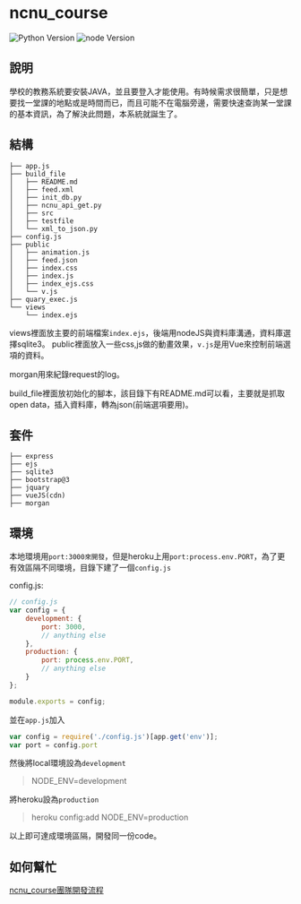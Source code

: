 # ncnu_course

![Python Version](https://img.shields.io/badge/Python-3.6-green.svg)
![node Version](https://img.shields.io/badge/node-8.1-green.svg)

## 說明


學校的教務系統要安裝JAVA，並且要登入才能使用。有時候需求很簡單，只是想要找一堂課的地點或是時間而已，而且可能不在電腦旁邊，需要快速查詢某一堂課的基本資訊，為了解決此問題，本系統就誕生了。

## 結構

```
├── app.js
├── build_file
│   ├── README.md
│   ├── feed.xml
│   ├── init_db.py
│   ├── ncnu_api_get.py
│   ├── src
│   ├── testfile
│   └── xml_to_json.py
├── config.js
├── public
│   ├── animation.js
│   ├── feed.json
│   ├── index.css
│   ├── index.js
│   ├── index_ejs.css
│   └── v.js
├── quary_exec.js
└── views
    └── index.ejs
```

views裡面放主要的前端檔案`index.ejs`，後端用nodeJS與資料庫溝通，資料庫選擇sqlite3。
public裡面放入一些css,js做的動畫效果，`v.js`是用Vue來控制前端選項的資料。

morgan用來紀錄request的log。

build_file裡面放初始化的腳本，該目錄下有README.md可以看，主要就是抓取open data，插入資料庫，轉為json(前端選項要用)。

## 套件

```
├── express
├── ejs
├── sqlite3
├── bootstrap@3
├── jquary
├── vueJS(cdn)
├── morgan
```

## 環境

本地環境用`port:3000來開發`，但是heroku上用`port:process.env.PORT`，為了更有效區隔不同環境，目錄下建了一個`config.js`

config.js:

```javascript
// config.js
var config = {
    development: {
        port: 3000,
        // anything else
    },
    production: {
        port: process.env.PORT,
        // anything else
    }
};

module.exports = config;
```

並在`app.js`加入

```javascript
var config = require('./config.js')[app.get('env')];
var port = config.port
```

然後將local環境設為`development`

> NODE_ENV=development

將heroku設為`production`

> heroku config:add NODE_ENV=production

以上即可達成環境區隔，開發同一份code。

## 如何幫忙

[ncnu_course團隊開發流程](https://hackmd.io/lm5n3SpIR9--ddRyI17J8g?view)
